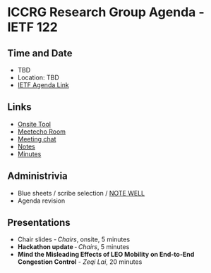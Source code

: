 # ICCRG Research Group Agenda - IETF 122

## Time and Date

* TBD
* Location: TBD
* [IETF Agenda Link](https://datatracker.ietf.org/meeting/122/agenda/?show=iccrg)

## Links

* [Onsite Tool](https://meetings.conf.meetecho.com/onsite122/?session=33504)
* [Meetecho Room](https://meetings.conf.meetecho.com/ietf122/?group=iccrg&short=iccrg&item=1)
* [Meeting chat](https://zulip.ietf.org/#narrow/stream/iccrg)
* [Notes](https://notes.ietf.org/notes-ietf-122-iccrg) 
* [Minutes](https://datatracker.ietf.org/doc/minutes-122-iccrg/)

## Administrivia

* Blue sheets / scribe selection / [NOTE WELL](https://www.irtf.org/policies/irtf-note-well-2021-05.pdf) 
* Agenda revision

## Presentations

- Chair slides - _Chairs_, onsite, 5 minutes
- **Hackathon update** - _Chairs_, 5 minutes
- **Mind the Misleading Effects of LEO Mobility on End-to-End Congestion Control** - _Zeqi Lai_, 20 minutes
